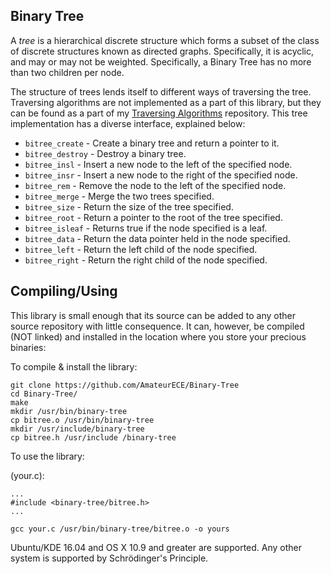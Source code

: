 ## Binary Tree ##

A <em>tree</em> is a hierarchical discrete structure which forms a subset of
the class of discrete structures known as directed graphs. Specifically, it is
acyclic, and may or may not be weighted. Specifically, a Binary Tree has no
more than two children per node.
<!-- TODO: insert the tree picture here. -->

The structure of trees lends itself to different ways of traversing the tree.
Traversing algorithms are not implemented as a part of this library, but they
can be found as a part of my
<a href="https://github.com/AmateurECE/Tree-Traversal">Traversing
Algorithms</a> repository. This tree implementation has a diverse interface,
explained below:

* `bitree_create` - Create a binary tree and return a pointer to it.
* `bitree_destroy` - Destroy a binary tree.
* `bitree_insl` - Insert a new node to the left of the specified node.
* `bitree_insr` - Insert a new node to the right of the specified node.
* `bitree_rem` - Remove the node to the left of the specified node.
* `bitree_merge` - Merge the two trees specified.
* `bitree_size` - Return the size of the tree specified.
* `bitree_root` - Return a pointer to the root of the tree specified.
* `bitree_isleaf` - Returns true if the node specified is a leaf.
* `bitree_data` - Return the data pointer held in the node specified.
* `bitree_left` - Return the left child of the node specified.
* `bitree_right` - Return the right child of the node specified.

## Compiling/Using ##

This library is small enough that its source can be added to any other source
repository with little consequence. It can, however, be compiled (NOT linked)
and installed in the location where you store your precious binaries:

To compile & install the library:

```
git clone https://github.com/AmateurECE/Binary-Tree
cd Binary-Tree/
make
mkdir /usr/bin/binary-tree
cp bitree.o /usr/bin/binary-tree
mkdir /usr/include/binary-tree
cp bitree.h /usr/include /binary-tree
```

To use the library:

(your.c):
```
...
#include <binary-tree/bitree.h>
...
```

`gcc your.c /usr/bin/binary-tree/bitree.o -o yours`

Ubuntu/KDE 16.04 and OS X 10.9 and greater are supported. Any other system is
supported by Schr&#246;dinger's Principle.
